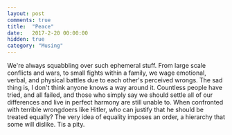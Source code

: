```yaml
---
layout: post
comments: true
title:  "Peace"
date:   2017-2-20 00:00:00
hidden: true
category: "Musing"
---
```


We're always squabbling over such ephemeral stuff. From large scale conflicts and wars, to small fights within a family, we wage emotional, verbal, and physical battles due to each other's perceived wrongs. The sad thing is, I don't think anyone knows a way around it. Countless people have tried, and all failed, and those who simply say we should settle all of our differences and live in perfect harmony are still unable to. When confronted with terrible wrongdoers like Hitler, _who_ can justify that he should be treated equally? The very idea of equality imposes an order, a hierarchy that some will dislike. Tis a pity.
